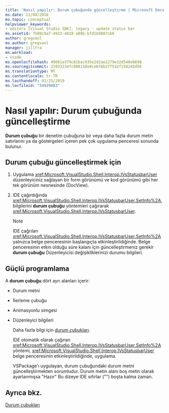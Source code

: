 ```yaml
---
title: 'Nasıl yapılır: Durum çubuğunda güncelleştirme | Microsoft Docs'
ms.date: 11/04/2016
ms.topic: conceptual
helpviewer_keywords:
- editors [Visual Studio SDK], legacy - update status bar
ms.assetid: 7500c8a7-4913-4818-a88b-bfd1b9887cb6
author: gregvanl
ms.author: gregvanl
manager: jillfra
ms.workload:
- vssdk
ms.openlocfilehash: 49661e379c81bac935e2d2ae2279e32d548eb698
ms.sourcegitcommit: 2193323efc608118e0ce6f6b2ff532f158245d56
ms.translationtype: MT
ms.contentlocale: tr-TR
ms.lasthandoff: 01/25/2019
ms.locfileid: "54929883"
---
```

# <a name="how-to-update-the-status-bar"></a>Nasıl yapılır: Durum çubuğunda güncelleştirme
**Durum çubuğu** bir denetim çubuğuna bir veya daha fazla durum metin satırlarını ya da göstergeleri içeren pek çok uygulama penceresi sonunda bulunur.  
  
## <a name="to-update-the-status-bar"></a>Durum çubuğu güncelleştirmek için  
  
1.  Uygulama <xref:Microsoft.VisualStudio.Shell.Interop.IVsStatusbarUser> düzenleyiciniz sağlayan bir form görünümü ve kod görünümü gibi her tek görünüm nesnesinde (DocView).  
  
2.  IDE çağırdığında <xref:Microsoft.VisualStudio.Shell.Interop.IVsStatusbarUser.SetInfo%2A>, bilgilerini **durum çubuğu** yöntemleri çağırarak <xref:Microsoft.VisualStudio.Shell.Interop.IVsStatusbarUser>.  
  
    > [!NOTE]
    >  IDE çağrıları <xref:Microsoft.VisualStudio.Shell.Interop.IVsStatusbarUser.SetInfo%2A> yalnızca belge penceresinin başlangıçta etkinleştirildiğinde. Belge penceresinin etkin olduğu süre kalanı için güncelleştirmeniz gerekir **durum çubuğu** Düzenleyicisi değişikliklerinizi durumu bilgileri.  
  
## <a name="robust-programming"></a>Güçlü programlama  
 A **durum çubuğu** dört ayrı alanları içerir:  
  
- Durum metni  
  
- İlerleme çubuğu  
  
- Animasyonlu simgesi  
  
- Düzenleyici bilgileri  
  
  Daha fazla bilgi için [durum çubukları](/cpp/mfc/status-bars).  
  
  IDE otomatik olarak çağıran <xref:Microsoft.VisualStudio.Shell.Interop.IVsStatusbarUser.SetInfo%2A> yöntemi, <xref:Microsoft.VisualStudio.Shell.Interop.IVsStatusbarUser> belge penceresinin etkinleştirildiğinde, uygulama.  
  
  VSPackage'ı uygulayan, durum çubuğundaki durum metni güncelleştirmekten sorumludur. Durum metin alanı boş metin olarak ayarlanmışsa "Hazır" Bu dizeye IDE sıfırlar ("") boşta kalma zaman.  
  
## <a name="see-also"></a>Ayrıca bkz.  
 [Durum çubukları](/cpp/mfc/status-bars)